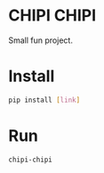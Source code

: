 # CHIPI CHIPI 
Small fun project.

# Install 
```bash
pip install [link]
```

# Run
```bash
chipi-chipi
```
